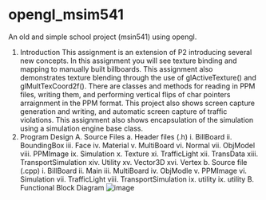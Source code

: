 # opengl_msim541
An old and simple school project (msin541) using opengl.

1.	Introduction 
This assignment is an extension of P2 introducing several new concepts.  In this assignment you will see texture binding and mapping to manually built billboards.  This assignment also demonstrates texture blending through the use of glActiveTexture() and glMultTexCoord2f().  There are classes and methods for reading in PPM files, writing them, and performing vertical flips of char pointers arraignment in the PPM format.  This project also shows screen capture generation and writing, and automatic screen capture of traffic violations.  This assignment also shows encapsulation of the simulation using a simulation engine base class.
2.	Program Design
A.	Source Files
a.	Header files (.h)
i.	BillBoard
ii.	BoundingBox
iii.	Face
iv.	Material
v.	MultiBoard
vi.	Normal
vii.	ObjModel
viii.	PPMImage
ix.	Simulation
x.	Texture
xi.	TrafficLight
xii.	TransData
xiii.	TransportSimulation
xiv.	Utility
xv.	Vector3D
xvi.	Vertex
b.	Source file (.cpp)
i.	BillBoard
ii.	Main
iii.	MultiBoard
iv.	ObjModle
v.	PPMImage
vi.	Simulation
vii.	TrafficLight
viii.	TransportSimulation
ix.	utility
ix.	utility
B.	Functional Block Diagram
![image](https://user-images.githubusercontent.com/56926839/162270367-922b6481-3928-4935-a08c-1ff8b0a15224.png)

